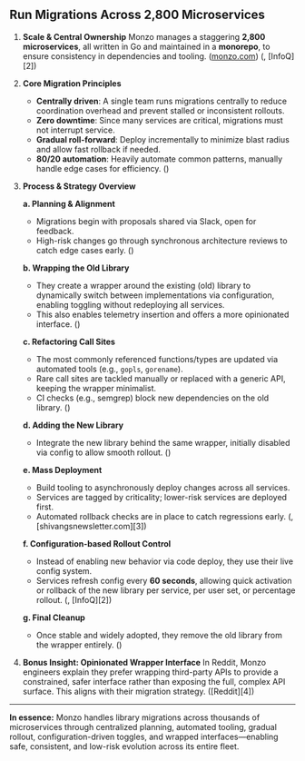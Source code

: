 ## Run Migrations Across 2,800 Microservices

1. **Scale & Central Ownership**
   Monzo manages a staggering **2,800 microservices**, all written in Go and maintained in a **monorepo**, to ensure consistency in dependencies and tooling. ([monzo.com](https://monzo.com/blog/how-we-run-migrations-across-2800-microservices))
   (, [InfoQ][2])

2. **Core Migration Principles**

   * **Centrally driven**: A single team runs migrations centrally to reduce coordination overhead and prevent stalled or inconsistent rollouts.
   * **Zero downtime**: Since many services are critical, migrations must not interrupt service.
   * **Gradual roll-forward**: Deploy incrementally to minimize blast radius and allow fast rollback if needed.
   * **80/20 automation**: Heavily automate common patterns, manually handle edge cases for efficiency.
     ()

3. **Process & Strategy Overview**

   **a. Planning & Alignment**

   * Migrations begin with proposals shared via Slack, open for feedback.
   * High-risk changes go through synchronous architecture reviews to catch edge cases early.
     ()

   **b. Wrapping the Old Library**

   * They create a wrapper around the existing (old) library to dynamically switch between implementations via configuration, enabling toggling without redeploying all services.
   * This also enables telemetry insertion and offers a more opinionated interface.
     ()

   **c. Refactoring Call Sites**

   * The most commonly referenced functions/types are updated via automated tools (e.g., `gopls`, `gorename`).
   * Rare call sites are tackled manually or replaced with a generic API, keeping the wrapper minimalist.
   * CI checks (e.g., semgrep) block new dependencies on the old library.
     ()

   **d. Adding the New Library**

   * Integrate the new library behind the same wrapper, initially disabled via config to allow smooth rollout.
     ()

   **e. Mass Deployment**

   * Build tooling to asynchronously deploy changes across all services.
   * Services are tagged by criticality; lower-risk services are deployed first.
   * Automated rollback checks are in place to catch regressions early.
     (, [shivangsnewsletter.com][3])

   **f. Configuration-based Rollout Control**

   * Instead of enabling new behavior via code deploy, they use their live config system.
   * Services refresh config every **60 seconds**, allowing quick activation or rollback of the new library per service, per user set, or percentage rollout.
     (, [InfoQ][2])

   **g. Final Cleanup**

   * Once stable and widely adopted, they remove the old library from the wrapper entirely.
     ()

4. **Bonus Insight: Opinionated Wrapper Interface**
   In Reddit, Monzo engineers explain they prefer wrapping third-party APIs to provide a constrained, safer interface rather than exposing the full, complex API surface. This aligns with their migration strategy.
   ([Reddit][4])

---

**In essence:** Monzo handles library migrations across thousands of microservices through centralized planning, automated tooling, gradual rollout, configuration-driven toggles, and wrapped interfaces—enabling safe, consistent, and low-risk evolution across its entire fleet.